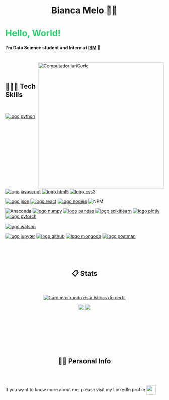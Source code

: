 
<p align="center">
  <h1 align="center">Bianca Melo 🧚‍♀️ </h1>
  <p>
  <strong><h1 style="color: #2ecc71">Hello, World! </h1>

I'm Data Science student and Intern at [IBM](@IBM) 🐝
  
<h1>
  <a href="" class="typewrite" data-period="2000" data-type='[ "Hi, Im Si.", "I am Creative.", "I Love Design.", "I Love to Develop." ]'>
    <span class="wrap"></span>
  </a>
</h1>

  </strong>
  </p>
</p>
<img src="https://cdn.dribbble.com/users/879147/screenshots/16493341/media/76ebc0a9f90c7a5db44f16e51bf91353.png?compress=1&resize=1200x900&vertical=top" width="400px" align="right" alt="Computador iuriCode">


<br/>
<br/>

<h2 align="left"><strong> 👩🏻‍💻 Tech Skills </strong></h2>
<br/>

[![logo python](https://img.shields.io/badge/python-02569B?style=for-the-badge&logo=python&logoColor=white)](#)
[![logo javascript](https://img.shields.io/badge/JavaScript-F7DF1E?style=for-the-badge&logo=javascript&logoColor=black)](#)
[![logo html5](https://img.shields.io/badge/HTML-ed5700?style=for-the-badge&logo=html5&logoColor=white)](#)
[![logo css3](https://img.shields.io/badge/CSS-007ACC?&style=for-the-badge&logo=css3&logoColor=white)](#)

[![logo json](https://img.shields.io/badge/json-5E5C5C?style=for-the-badge&logo=json&logoColor=white)](#)
[![logo react](https://img.shields.io/badge/React-20232A?style=for-the-badge&logo=react&logoColor=61DAFB)](#)
[![logo nodejs](https://img.shields.io/badge/NODE.JS-79b204?style=for-the-badge&logo=node.js&logoColor=white)](#)
![NPM](https://img.shields.io/badge/NPM-%23000000.svg?style=for-the-badge&logo=npm&logoColor=white)

![Anaconda](https://img.shields.io/badge/Anaconda-%2344A833.svg?style=for-the-badge&logo=anaconda&logoColor=white)
[![logo numpy](https://img.shields.io/badge/Numpy-4ba6c9?style=for-the-badge&logo=numpy&logoColor=white)](#)
[![logo pandas](https://img.shields.io/badge/Pandas-11074f?style=for-the-badge&logo=pandas&logoColor=white)](#)
[![logo scikitlearn](https://img.shields.io/badge/scikit--learn-eb9036?style=for-the-badge&logo=scikitlearn&logoColor=white)](#)
[![logo plotly](https://img.shields.io/badge/plotly-3c4c6f?style=for-the-badge&logo=plotly&logoColor=white)](#)
[![logo pytorch](https://img.shields.io/badge/pytorch-e24829?style=for-the-badge&logo=pytorch&logoColor=white)](#)



[![logo watson](https://img.shields.io/badge/Watson_Studio-012b66?style=for-the-badge&logo=ibm&logoColor=white)](#)



[![logo jupyter](https://img.shields.io/badge/Jupyter-ED8B00?style=for-the-badge&logo=jupyter&logoColor=white)](#)
[![logo github](https://img.shields.io/badge/GitHub-100000?style=for-the-badge&logo=github&logoColor=white)](#)
[![logo mongodb](https://img.shields.io/badge/MongoDB-4EA94B?style=for-the-badge&logo=mongodb&logoColor=white)](#)
[![logo postman](https://img.shields.io/badge/Postman-f16634?style=for-the-badge&logo=postman&logoColor=white)](#)


<br/>
<br/>
<br/>
<h2 align="center"><strong> 📋 Stats </strong></h2>
<br/>
<div width="100%" align="center">

[![Card mostrando estatísticas do perfil](http://github-profile-summary-cards.vercel.app/api/cards/profile-details?username=bianca-c-melo&theme=tokyonight)](#)

![](http://github-profile-summary-cards.vercel.app/api/cards/repos-per-language?username=bianca-c-melo&theme=tokyonight)
![](http://github-profile-summary-cards.vercel.app/api/cards/stats?username=bianca-c-melo&theme=tokyonight)

</div>

<div width="100%" align="center">
 
</div>
<br/><br/><br/><br/><br/><br/>
<div width="100%" align="center">

</div>

<h2 align="center"><strong> 🧍‍♀️ Personal Info </strong></h2>
<br/>

<p align="left">
  <br/>
  If you want to know more about me, please visit my LinkedIn profile 
  <a href="https://br.linkedin.com/in/bianca-c-melo" alt="Gmail">
  <img src="https://img.shields.io/badge/linkedin-%230077B5.svg?style=for-the-badge&logo=linkedin&logoColor=white" height="30" align="center"/></a>
</p>  

  <br/>
</p>
 
